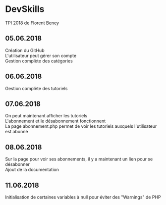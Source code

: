 # DevSkills
TPI 2018 de Florent Beney

## 05.06.2018
Création du GitHub\
L'utilisateur peut gérer son compte\
Gestion complète des catégories

## 06.06.2018
Gestion complète des tutoriels

## 07.06.2018
On peut maintenant afficher les tutoriels\
L'abonnement et le désabonnement fonctionnent\
La page abonnement.php permet de voir les tutoriels auxquels l'utilisateur est abonné

## 08.06.2018
Sur la page pour voir ses abonnements, il y a maintenant un lien pour se désabonner\
Ajout de la documentation

## 11.06.2018
Initialisation de certaines variables à null pour éviter des "Warnings" de PHP
